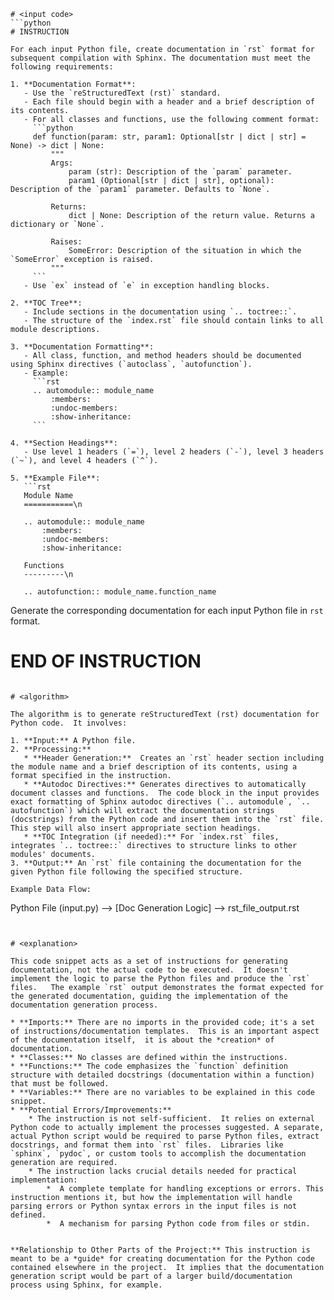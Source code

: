 ```
# <input code>
```python
# INSTRUCTION

For each input Python file, create documentation in `rst` format for subsequent compilation with Sphinx. The documentation must meet the following requirements:

1. **Documentation Format**:
   - Use the `reStructuredText (rst)` standard.
   - Each file should begin with a header and a brief description of its contents.
   - For all classes and functions, use the following comment format:
     ```python
     def function(param: str, param1: Optional[str | dict | str] = None) -> dict | None:
         """
         Args:
             param (str): Description of the `param` parameter.
             param1 (Optional[str | dict | str], optional): Description of the `param1` parameter. Defaults to `None`.

         Returns:
             dict | None: Description of the return value. Returns a dictionary or `None`.

         Raises:
             SomeError: Description of the situation in which the `SomeError` exception is raised.
         """
     ```
   - Use `ex` instead of `e` in exception handling blocks.

2. **TOC Tree**:
   - Include sections in the documentation using `.. toctree::`.
   - The structure of the `index.rst` file should contain links to all module descriptions.

3. **Documentation Formatting**:
   - All class, function, and method headers should be documented using Sphinx directives (`autoclass`, `autofunction`).
   - Example:
     ```rst
     .. automodule:: module_name
         :members:
         :undoc-members:
         :show-inheritance:
     ```

4. **Section Headings**:
   - Use level 1 headers (`=`), level 2 headers (`-`), level 3 headers (`~`), and level 4 headers (`^`).

5. **Example File**:
   ```rst
   Module Name
   ===========\n

   .. automodule:: module_name
       :members:
       :undoc-members:
       :show-inheritance:

   Functions
   ---------\n

   .. autofunction:: module_name.function_name
   ```

Generate the corresponding documentation for each input Python file in `rst` format.

# END OF INSTRUCTION
```

# <algorithm>

The algorithm is to generate reStructuredText (rst) documentation for Python code.  It involves:

1. **Input:** A Python file.
2. **Processing:**
   * **Header Generation:**  Creates an `rst` header section including the module name and a brief description of its contents, using a format specified in the instruction.
   * **Autodoc Directives:** Generates directives to automatically document classes and functions.  The code block in the input provides exact formatting of Sphinx autodoc directives (`.. automodule`, `.. autofunction`) which will extract the documentation strings (docstrings) from the Python code and insert them into the `rst` file.  This step will also insert appropriate section headings.
   * **TOC Integration (if needed):** For `index.rst` files, integrates `.. toctree::` directives to structure links to other modules' documents.
3. **Output:** An `rst` file containing the documentation for the given Python file following the specified structure.

Example Data Flow:

```
  Python File (input.py) -->  [Doc Generation Logic] -->  rst_file_output.rst
```


# <explanation>

This code snippet acts as a set of instructions for generating documentation, not the actual code to be executed.  It doesn't implement the logic to parse the Python files and produce the `rst` files.   The example `rst` output demonstrates the format expected for the generated documentation, guiding the implementation of the documentation generation process.

* **Imports:** There are no imports in the provided code; it's a set of instructions/documentation templates.  This is an important aspect of the documentation itself,  it is about the *creation* of documentation.
* **Classes:** No classes are defined within the instructions.
* **Functions:** The code emphasizes the `function` definition structure with detailed docstrings (documentation within a function) that must be followed.
* **Variables:** There are no variables to be explained in this code snippet.
* **Potential Errors/Improvements:**
    * The instruction is not self-sufficient.  It relies on external Python code to actually implement the processes suggested. A separate, actual Python script would be required to parse Python files, extract docstrings, and format them into `rst` files.  Libraries like `sphinx`, `pydoc`, or custom tools to accomplish the documentation generation are required.
    * The instruction lacks crucial details needed for practical implementation:
        *  A complete template for handling exceptions or errors. This instruction mentions it, but how the implementation will handle parsing errors or Python syntax errors in the input files is not defined.
        *  A mechanism for parsing Python code from files or stdin.


**Relationship to Other Parts of the Project:** This instruction is meant to be a *guide* for creating documentation for the Python code contained elsewhere in the project.  It implies that the documentation generation script would be part of a larger build/documentation process using Sphinx, for example.